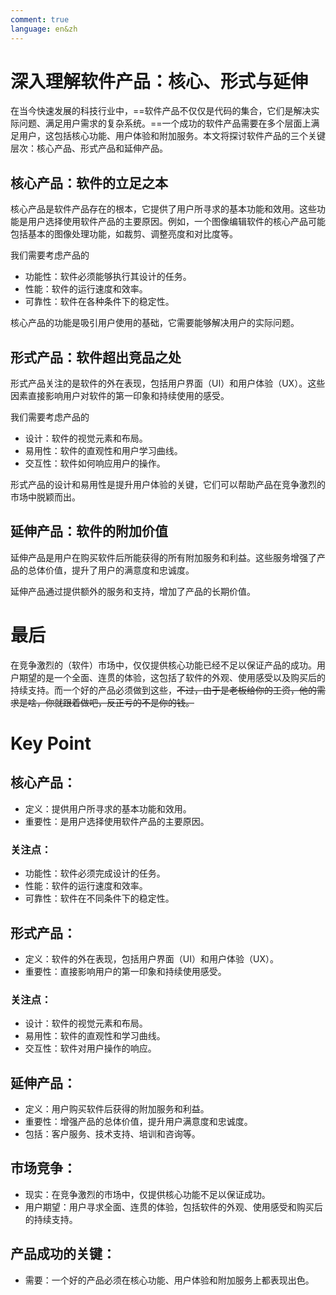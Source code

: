 ```yaml
---
comment: true
language: en&zh
---
```

# 深入理解软件产品：核心、形式与延伸
在当今快速发展的科技行业中，==软件产品不仅仅是代码的集合，它们是解决实际问题、满足用户需求的复杂系统。==一个成功的软件产品需要在多个层面上满足用户，这包括核心功能、用户体验和附加服务。本文将探讨软件产品的三个关键层次：核心产品、形式产品和延伸产品。


## 核心产品：软件的立足之本
核心产品是软件产品存在的根本，它提供了用户所寻求的基本功能和效用。这些功能是用户选择使用软件产品的主要原因。例如，一个图像编辑软件的核心产品可能包括基本的图像处理功能，如裁剪、调整亮度和对比度等。

我们需要考虑产品的
- 功能性：软件必须能够执行其设计的任务。
- 性能：软件的运行速度和效率。
- 可靠性：软件在各种条件下的稳定性。

核心产品的功能是吸引用户使用的基础，它需要能够解决用户的实际问题。

## 形式产品：软件超出竞品之处
形式产品关注的是软件的外在表现，包括用户界面（UI）和用户体验（UX）。这些因素直接影响用户对软件的第一印象和持续使用的感受。

我们需要考虑产品的
- 设计：软件的视觉元素和布局。
- 易用性：软件的直观性和用户学习曲线。
- 交互性：软件如何响应用户的操作。

形式产品的设计和易用性是提升用户体验的关键，它们可以帮助产品在竞争激烈的市场中脱颖而出。


## 延伸产品：软件的附加价值

延伸产品是用户在购买软件后所能获得的所有附加服务和利益。这些服务增强了产品的总体价值，提升了用户的满意度和忠诚度。

延伸产品通过提供额外的服务和支持，增加了产品的长期价值。

# 最后
在竞争激烈的（软件）市场中，仅仅提供核心功能已经不足以保证产品的成功。用户期望的是一个全面、连贯的体验，这包括了软件的外观、使用感受以及购买后的持续支持。而一个好的产品必须做到这些，~~不过，由于是老板给你的工资，他的需求是啥，你就跟着做吧，反正亏的不是你的钱。~~




# Key Point

## 核心产品：

- 定义：提供用户所寻求的基本功能和效用。
- 重要性：是用户选择使用软件产品的主要原因。
### 关注点：
- 功能性：软件必须完成设计的任务。
- 性能：软件的运行速度和效率。
- 可靠性：软件在不同条件下的稳定性。
## 形式产品：

- 定义：软件的外在表现，包括用户界面（UI）和用户体验（UX）。
- 重要性：直接影响用户的第一印象和持续使用感受。
### 关注点：
- 设计：软件的视觉元素和布局。
- 易用性：软件的直观性和学习曲线。
- 交互性：软件对用户操作的响应。
## 延伸产品：
- 定义：用户购买软件后获得的附加服务和利益。
- 重要性：增强产品的总体价值，提升用户满意度和忠诚度。
- 包括：客户服务、技术支持、培训和咨询等。
## 市场竞争：
- 现实：在竞争激烈的市场中，仅提供核心功能不足以保证成功。
- 用户期望：用户寻求全面、连贯的体验，包括软件的外观、使用感受和购买后的持续支持。
## 产品成功的关键：
- 需要：一个好的产品必须在核心功能、用户体验和附加服务上都表现出色。
